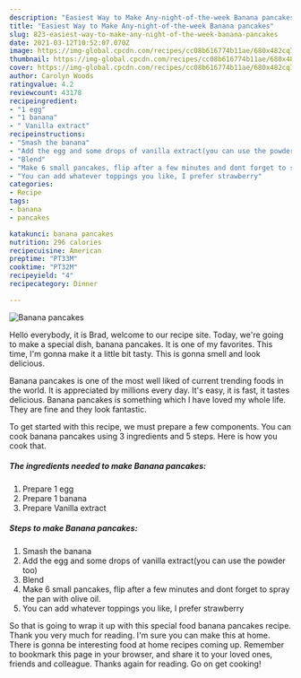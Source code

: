 ```yaml
---
description: "Easiest Way to Make Any-night-of-the-week Banana pancakes"
title: "Easiest Way to Make Any-night-of-the-week Banana pancakes"
slug: 823-easiest-way-to-make-any-night-of-the-week-banana-pancakes
date: 2021-03-12T10:52:07.070Z
image: https://img-global.cpcdn.com/recipes/cc08b616774b11ae/680x482cq70/banana-pancakes-recipe-main-photo.jpg
thumbnail: https://img-global.cpcdn.com/recipes/cc08b616774b11ae/680x482cq70/banana-pancakes-recipe-main-photo.jpg
cover: https://img-global.cpcdn.com/recipes/cc08b616774b11ae/680x482cq70/banana-pancakes-recipe-main-photo.jpg
author: Carolyn Woods
ratingvalue: 4.2
reviewcount: 43178
recipeingredient:
- "1 egg"
- "1 banana"
- " Vanilla extract"
recipeinstructions:
- "Smash the banana"
- "Add the egg and some drops of vanilla extract(you can use the powder too)"
- "Blend"
- "Make 6 small pancakes, flip after a few minutes and dont forget to spray the pan with olive oil."
- "You can add whatever toppings you like, I prefer strawberry"
categories:
- Recipe
tags:
- banana
- pancakes

katakunci: banana pancakes 
nutrition: 296 calories
recipecuisine: American
preptime: "PT33M"
cooktime: "PT32M"
recipeyield: "4"
recipecategory: Dinner

---
```



![Banana pancakes](https://img-global.cpcdn.com/recipes/cc08b616774b11ae/680x482cq70/banana-pancakes-recipe-main-photo.jpg)

Hello everybody, it is Brad, welcome to our recipe site. Today, we're going to make a special dish, banana pancakes. It is one of my favorites. This time, I'm gonna make it a little bit tasty. This is gonna smell and look delicious.



Banana pancakes is one of the most well liked of current trending foods in the world. It is appreciated by millions every day. It's easy, it is fast, it tastes delicious. Banana pancakes is something which I have loved my whole life. They are fine and they look fantastic.


To get started with this recipe, we must prepare a few components. You can cook banana pancakes using 3 ingredients and 5 steps. Here is how you cook that.

<!--inarticleads1-->

##### The ingredients needed to make Banana pancakes:

1. Prepare 1 egg
1. Prepare 1 banana
1. Prepare  Vanilla extract




<!--inarticleads2-->

##### Steps to make Banana pancakes:

1. Smash the banana
1. Add the egg and some drops of vanilla extract(you can use the powder too)
1. Blend
1. Make 6 small pancakes, flip after a few minutes and dont forget to spray the pan with olive oil.
1. You can add whatever toppings you like, I prefer strawberry




So that is going to wrap it up with this special food banana pancakes recipe. Thank you very much for reading. I'm sure you can make this at home. There is gonna be interesting food at home recipes coming up. Remember to bookmark this page in your browser, and share it to your loved ones, friends and colleague. Thanks again for reading. Go on get cooking!
